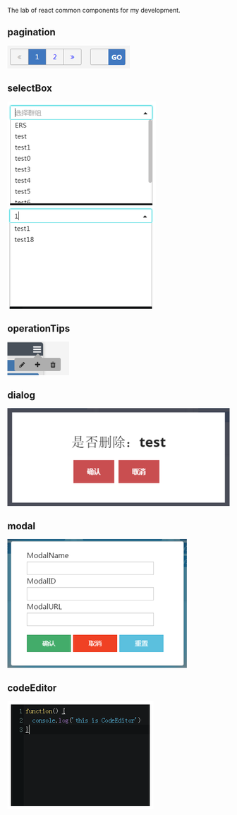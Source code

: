 The lab of react common components for my development.

## pagination
<img src="example/Pagination.png" alt="">  

## selectBox
<img src="example/SelectBox-1.png" alt="">  
<img src="example/SelectBox-2.png" alt="">  

## operationTips
<img src="example/operationTips.png" alt="">  

## dialog
<img src="example/Dialog.png" alt="">  

## modal
<img src="example/Modal.png" alt="">

## codeEditor
<img src="example/codeEditor.png" alt="">  

